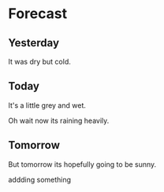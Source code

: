 # Forecast

## Yesterday
It was dry but cold.

## Today

It's a little grey and wet.

Oh wait now its raining heavily.

## Tomorrow
But tomorrow its hopefully going to be sunny.

addding something

